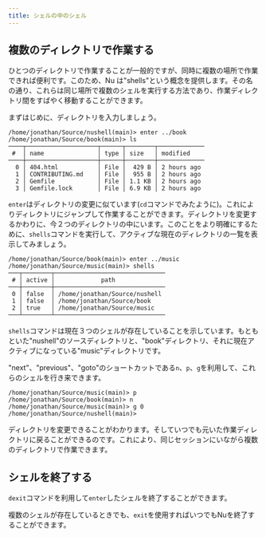 ```yaml
---
title: シェルの中のシェル
---
```


## 複数のディレクトリで作業する

ひとつのディレクトリで作業することが一般的ですが、同時に複数の場所で作業できれば便利です。このため、Nu は"shells"という概念を提供します。その名の通り、これらは同じ場所で複数のシェルを実行する方法であり、作業ディレクトリ間をすばやく移動することができます。

まずはじめに、ディレクトリを入力しましょう。

```
/home/jonathan/Source/nushell(main)> enter ../book
/home/jonathan/Source/book(main)> ls
────┬────────────────────┬──────┬────────┬─────────────
 #  │ name               │ type │ size   │ modified
────┼────────────────────┼──────┼────────┼─────────────
  0 │ 404.html           │ File │  429 B │ 2 hours ago
  1 │ CONTRIBUTING.md    │ File │  955 B │ 2 hours ago
  2 │ Gemfile            │ File │ 1.1 KB │ 2 hours ago
  3 │ Gemfile.lock       │ File │ 6.9 KB │ 2 hours ago
```

`enter`はディレクトリの変更に似ています(`cd`コマンドでみたように)。これによりディレクトリにジャンプして作業することができます。ディレクトリを変更するかわりに、今２つのディレクトリの中にいます。このことをより明確にするために、`shells`コマンドを実行して、アクティブな現在のディレクトリの一覧を表示してみましょう。

```
/home/jonathan/Source/book(main)> enter ../music
/home/jonathan/Source/music(main)> shells
───┬────────┬───────────────────────────────
 # │ active │             path
───┼────────┼───────────────────────────────
 0 │ false  │ /home/jonathan/Source/nushell
 1 │ false  │ /home/jonathan/Source/book
 2 │ true   │ /home/jonathan/Source/music
───┴────────┴───────────────────────────────
```

`shells`コマンドは現在３つのシェルが存在していることを示しています。もともといた"nushell"のソースディレクトリと、"book"ディレクトリ、それに現在アクティブになっている"music"ディレクトリです。

"next"、"previous"、"goto"のショートカットである`n`、`p`、`g`を利用して、これらのシェルを行き来できます。

```
/home/jonathan/Source/music(main)> p
/home/jonathan/Source/book(main)> n
/home/jonathan/Source/music(main)> g 0
/home/jonathan/Source/nushell(main)>
```

ディレクトリを変更できることがわかります。そしていつでも元いた作業ディレクトリに戻ることができるのです。これにより、同じセッションにいながら複数のディレクトリで作業できます。

## シェルを終了する

`dexit`コマンドを利用して`enter`したシェルを終了することができます。

複数のシェルが存在しているときでも、`exit`を使用すればいつでもNuを終了することができます。
